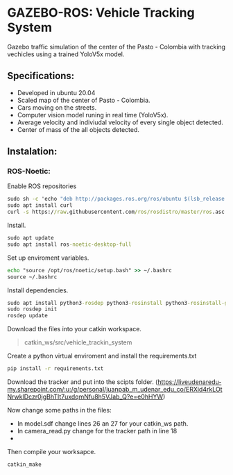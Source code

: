 # GAZEBO-ROS: Vehicle Tracking System  

Gazebo traffic simulation of the center of the Pasto - Colombia with tracking vechicles using a trained YoloV5x model. 

## Specifications:

* Developed in ubuntu 20.04
* Scaled map of the center of Pasto - Colombia.
* Cars moving on the streets.
* Computer vision model runing in real time (YoloV5x).
* Average velocity and indiviudal velocity of every single object detected. 
* Center of mass of the all objects detected. 

## Instalation: 

### ROS-Noetic:
Enable ROS repositories 

```cmd
sudo sh -c 'echo "deb http://packages.ros.org/ros/ubuntu $(lsb_release -sc) main" > /etc/apt/sources.list.d/ros-latest.list'
sudo apt install curl
curl -s https://raw.githubusercontent.com/ros/rosdistro/master/ros.asc | sudo apt-key add -
```
Install.

```cmd
sudo apt update
sudo apt install ros-noetic-desktop-full
```
Set up enviroment variables.

```cmd
echo "source /opt/ros/noetic/setup.bash" >> ~/.bashrc
source ~/.bashrc
```
Install dependencies.

```cmd
sudo apt install python3-rosdep python3-rosinstall python3-rosinstall-generator python3-wstool build-essential
sudo rosdep init
rosdep update
```

Download the files into your catkin workspace.

> catkin_ws/src/vehicle_trackin_system

Create a python virtual enviroment and install the requirements.txt 

```cmd
pip install -r requirements.txt
```

Download the tracker and put into the scipts folder. (https://liveudenaredu-my.sharepoint.com/:u:/g/personal/juanpab_m_udenar_edu_co/ERXid4rkLOtNrwkIDczr0jgBhTlt7uxdqmNfu8h5VJab_Q?e=e0hHYW)

Now change some paths in the files:
* In model.sdf change lines 26 an 27 for your catkin_ws path. 
* In camera_read.py change for the tracker path in line 18 
* 


Then compile your worksapce.

```cmd
catkin_make
```
